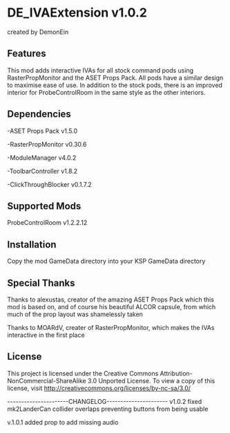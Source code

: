 # DE_IVAExtension v1.0.2
created by DemonEin

## Features
This mod adds interactive IVAs for all stock command pods using RasterPropMonitor and the ASET Props Pack. All pods have a similar design to maximise ease of use. In addition to the stock pods, there is an improved interior for ProbeControlRoom in the same style as the other interiors.

## Dependencies
-ASET Props Pack v1.5.0

-RasterPropMonitor v0.30.6

-ModuleManager v4.0.2

-ToolbarController v1.8.2

-ClickThroughBlocker v0.1.7.2


## Supported Mods
ProbeControlRoom v1.2.2.12

## Installation
Copy the mod GameData directory into your KSP GameData directory

## Special Thanks
Thanks to alexustas, creator of the amazing ASET Props Pack which this mod is based on, and of course his beautiful ALCOR capsule, from which much of the prop layout was shamelessly taken

Thanks to MOARdV, creater of RasterPropMonitor, which makes the IVAs interactive in the first place

## License
This project is licensed under the Creative Commons Attribution-NonCommercial-ShareAlike 3.0 Unported License.
To view a copy of this license, visit http://creativecommons.org/licenses/by-nc-sa/3.0/

----------------------CHANGELOG----------------------
v1.0.2
fixed mk2LanderCan collider overlaps preventing buttons from being usable

v.1.0.1
added prop to add missing audio